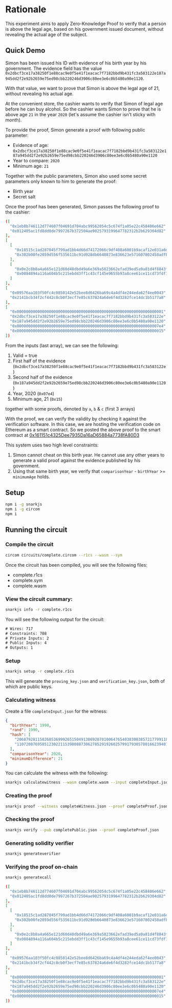 # Rationale

This experiment aims to apply Zero-Knowledge Proof to verify that a person is above the legal age, based on his government issued document, without revealing the actual age of the subject.

## Quick Demo

Simon has been issued his ID with evidence of his birth year by his government. The evidence field has the value `0x2dbcf3ce17a38250f1e88cac9e0f5e41f1eacac7f7182bbd9b431fc3a583122e187a945dd2f2e92b2659e75ed98cbb220246d3906c80ee3e6c0b5480a90e1120`.

With that value, we want to prove that Simon is above the legal age of 21, without revealing his actual age.

At the convenient store, the cashier wants to verify that Simon of legal age before he can buy alcohol. So the cashier wants Simon to prove that he is above age `21` in the year `2020` (let's assume the cashier isn't sticky with month).

To provide the proof, Simon generate a proof with following public parameter:

- Evidence of age: `0x2dbcf3ce17a38250f1e88cac9e0f5e41f1eacac7f7182bbd9b431fc3a583122e187a945dd2f2e92b2659e75ed98cbb220246d3906c80ee3e6c0b5480a90e1120`
- Year to compare: `2020`
- Minimum age: `21`

Together with the public parameters, Simon also used some secret parameters only known to him to generate the proof:

- Birth year
- Secret salt

Once the proof has been generated, Simon passes the following proof to the cashier:

```json
([
  "0x1eb8b746112d774607f04691d704abc99562054c5c674f1a05e22c458406e662",
  "0x012405ac1fd8dd0de7997267b372504ae9025793199647782312b2b629304d82"
],
[
  [
    "0x18515c1ad287045f799ad1bb4d66d74172066c9df408a6001b9acaf12e031a6d",
    "0x302b00fe2059d556f535611bc91d928db6640873e836623e571607802458adfb"
  ],
  [
    "0x0e2c8b8a4a665e121d60d48dbd49a6e369a5823662efad39ed5a9a81d4f8843f",
    "0x0084894a116a604b5c215ebdd3ff1c43cf145e9655b93a8cee61ce11cd73fdf1"
  ]
],
[
  "0x09576aa103f50fc4c0850142e52bee8d6426ba69c4a4df4e244eda62f4ee0043",
  "0x2141bcb34f2cf442c8cb0f3ecf7e85c637824a6de6f4d3282fce14dc1b5177a8"
],
[
  "0x0000000000000000000000000000000000000000000000000000000000000001",
  "0x2dbcf3ce17a38250f1e88cac9e0f5e41f1eacac7f7182bbd9b431fc3a583122e",
  "0x187a945dd2f2e92b2659e75ed98cbb220246d3906c80ee3e6c0b5480a90e1120",
  "0x00000000000000000000000000000000000000000000000000000000000007e4",
  "0x0000000000000000000000000000000000000000000000000000000000000015"
])
```

From the inputs (last array), we can see the following:

1. Valid = true
1. First half of the evidence (`0x2dbcf3ce17a38250f1e88cac9e0f5e41f1eacac7f7182bbd9b431fc3a583122e`)
1. Second half of the evidence (`0x187a945dd2f2e92b2659e75ed98cbb220246d3906c80ee3e6c0b5480a90e1120`)
1. Year, 2020 (`0x07e4`)
1. Minimum age, 21 (`0x15`)

together with some proofs, denoted by `a`, `b` & `c` (first 3 arrays)

With the proof, we can verify the validity by checking it against the verification software. In this case, we are hosting the verification code on Ethereum as a smart contract. So we posted the above proof to the smart contract at [0x161151c4325Dee7935Da16aD65884a7738fA80D3](https://ropsten.etherscan.io/address/0x161151c4325Dee7935Da16aD65884a7738fA80D3)

This system uses two high level constraints:

1. Simon cannot cheat on this birth year. He cannot use any other years to generate a valid proof against the evidence published by his government.
1. Using that same birth year, we verify that `comparisonYear` - `birthYear` >= `minimumAge` holds.

## Setup

```sh
npm i -g snarkjs
npm i -g circom
npm i
```

## Running the circuit

### Compile the circuit

```sh
circom circuits/complete.circom --r1cs --wasm --sym
```

Once the circuit has been compiled, you will see the following files:

- complete.r1cs
- complete.sym
- complete.wasm

### View the circuit cummary:

```sh
snarkjs info -r complete.r1cs
```

You will see the following output for the circuit:

```txt
# Wires: 717
# Constraints: 708
# Private Inputs: 2
# Public Inputs: 4
# Outputs: 1
```

### Setup

```sh
snarkjs setup -r complete.r1cs
```

This will generate the `proving_key.json` and `verification_key.json`, both of which are public keys.

### Calculating witness

Create a file `completeInput.json` for the witness:

```json
{
  "birthYear": 1990,
  "rand": 1990,
  "hash": [
    "20687928115026053699926515049138692070100647654038300385721779911896219193902",
    "11072087695851230221153980887306278529192602579917930578016623940159289561376"
  ],
  "comparisonYear": 2020,
  "minimumDifference": 21
}
```

You can calculate the witness with the following:

```sh
snarkjs calculatewitness --wasm complete.wasm --input completeInput.json --witness completeWitness.json
```

### Creating the proof

```sh
snarkjs proof --witness completeWitness.json --proof completeProof.json --pub completePublic.json
```

### Checking the proof

```sh
snarkjs verify --pub completePublic.json --proof completeProof.json
```

### Generating solidity verifier

```sh
snarkjs generateverifier
```

### Verifying the proof on-chain

```sh
snarkjs generatecall
```

```json
([
  "0x1eb8b746112d774607f04691d704abc99562054c5c674f1a05e22c458406e662",
  "0x012405ac1fd8dd0de7997267b372504ae9025793199647782312b2b629304d82"
],
[
  [
    "0x18515c1ad287045f799ad1bb4d66d74172066c9df408a6001b9acaf12e031a6d",
    "0x302b00fe2059d556f535611bc91d928db6640873e836623e571607802458adfb"
  ],
  [
    "0x0e2c8b8a4a665e121d60d48dbd49a6e369a5823662efad39ed5a9a81d4f8843f",
    "0x0084894a116a604b5c215ebdd3ff1c43cf145e9655b93a8cee61ce11cd73fdf1"
  ]
],
[
  "0x09576aa103f50fc4c0850142e52bee8d6426ba69c4a4df4e244eda62f4ee0043",
  "0x2141bcb34f2cf442c8cb0f3ecf7e85c637824a6de6f4d3282fce14dc1b5177a8"
],
[
  "0x0000000000000000000000000000000000000000000000000000000000000001",
  "0x2dbcf3ce17a38250f1e88cac9e0f5e41f1eacac7f7182bbd9b431fc3a583122e",
  "0x187a945dd2f2e92b2659e75ed98cbb220246d3906c80ee3e6c0b5480a90e1120",
  "0x00000000000000000000000000000000000000000000000000000000000007e4",
  "0x0000000000000000000000000000000000000000000000000000000000000015"
])
```
